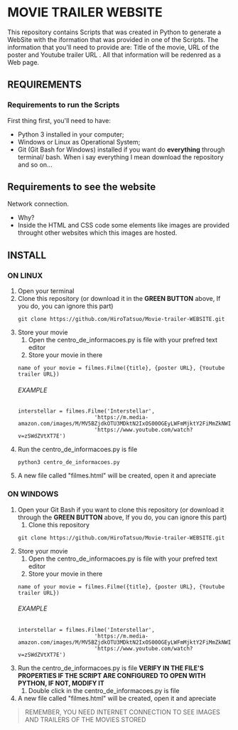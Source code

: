 # MOVIE TRAILER WEBSITE
This repository contains Scripts that was created in Python to generate a WebSite with the iformation that was provided in one of the Scripts.
The information that you'll need to provide are: Title of the movie, URL of the poster and Youtube trailer URL . All that information will be redenred as a Web page.

## REQUIREMENTS
### Requirements to run the Scripts 

First thing first, you'll need to have:
* Python 3 installed in your computer;
* Windows or Linux as Operational System;
* Git (Git Bash for Windows) installed if you want do **everything** through terminal/ bash. When i say everything I mean download the repository and so on...

## Requirements to see the website
Network connection.
 - Why? 
 - Inside the HTML and CSS code some elements like images are provided throught other websites which this images are hosted.

## INSTALL
### ON LINUX 
1.  Open your terminal
1.  Clone this repository (or download it in the **GREEN BUTTON** above, If you do, you can ignore this part)
    ``` 
    git clone https://github.com/HiroTatsuo/Movie-trailer-WEBSITE.git    
    ```
1.  Store your movie
    1.  Open the centro_de_informacoes.py is file with your prefred text editor
    1.  Store your movie in there
    ```
    name of your movie = filmes.Filme({title}, {poster URL}, {Youtube trailer URL})
    ```
    ###### EXAMPLE
    ```
    interstellar = filmes.Filme('Interstellar',
                            'https://m.media-amazon.com/images/M/MV5BZjdkOTU3MDktN2IxOS00OGEyLWFmMjktY2FiMmZkNWIyODZiXkEyXkFqcGdeQXVyMTMxODk2OTU@._V1_SY1000_SX675_AL_.jpg',
                            'https://www.youtube.com/watch?v=zSWdZVtXT7E')                            
    ```
1.  Run the centro_de_informacoes.py is file
    ```
    python3 centro_de_informacoes.py
    
1.  A new file called "filmes.html" will be created, open it and apreciate


### ON WINDOWS
1.  Open your Git Bash if you want to clone this repository (or download it through the **GREEN BUTTON** above, If you do, you can ignore this part)
    1.  Clone this repository
     ```
     git clone https://github.com/HiroTatsuo/Movie-trailer-WEBSITE.git 
     ```
1.  Store your movie
    1.  Open the centro_de_informacoes.py is file with your prefred text editor
    1.  Store your movie in there
    ```
    name of your movie = filmes.Filme({title}, {poster URL}, {Youtube trailer URL})
    ```
    ###### EXAMPLE
    ```
    interstellar = filmes.Filme('Interstellar',
                            'https://m.media-amazon.com/images/M/MV5BZjdkOTU3MDktN2IxOS00OGEyLWFmMjktY2FiMmZkNWIyODZiXkEyXkFqcGdeQXVyMTMxODk2OTU@._V1_SY1000_SX675_AL_.jpg',
                            'https://www.youtube.com/watch?v=zSWdZVtXT7E')                            
    ```
1.  Run the centro_de_informacoes.py is file
    **VERIFY IN THE FILE'S PROPERTIES IF THE SCRIPT ARE CONFIGURED TO OPEN WITH PYTHON, IF NOT, MODIFY IT**
    1.  Double click in the centro_de_informacoes.py is file
1.  A new file called "filmes.html" will be created, open it and apreciate

> REMEMBER, YOU NEED INTERNET CONNECTION TO SEE IMAGES AND TRAILERS OF THE MOVIES STORED 
